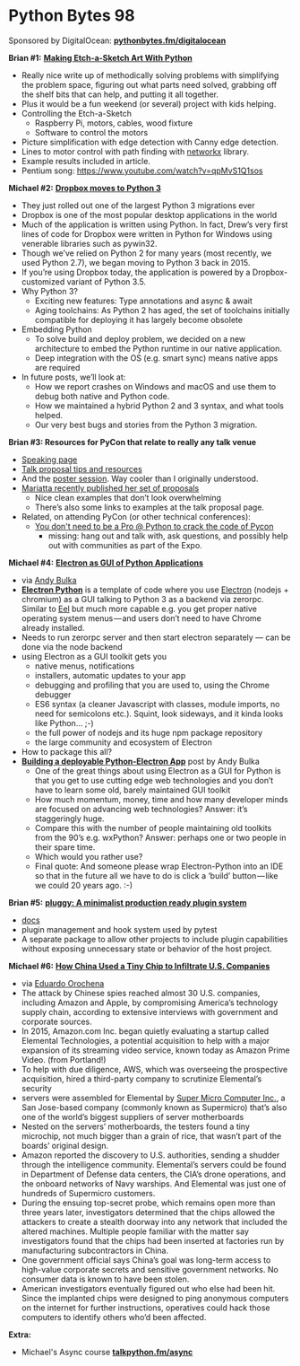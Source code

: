 # Python Bytes 98
Sponsored by DigitalOcean: [**pythonbytes.fm/digitalocean**](https://pythonbytes.fm/digitalocean)

**Brian #1:** [**Making Etch-a-Sketch Art With Python**](http://sunnybala.com/2018/09/10/python-etch-a-sketch.html)

- Really nice write up of methodically solving problems with simplifying the problem space, figuring out what parts need solved, grabbing off the shelf bits that can help, and putting it all together. 
- Plus it would be a fun weekend (or several) project with kids helping.
- Controlling the Etch-a-Sketch
	- Raspberry Pi, motors, cables, wood fixture
	- Software to control the motors
- Picture simplification with edge detection with Canny edge detection.
- Lines to motor control with path finding with [networkx](https://networkx.github.io/) library.
- Example results included in article.
- Pentium song: https://www.youtube.com/watch?v=qpMvS1Q1sos

**Michael #2:** [**Dropbox moves to Python 3**](https://blogs.dropbox.com/tech/2018/09/how-we-rolled-out-one-of-the-largest-python-3-migrations-ever/)

- They just rolled out one of the largest Python 3 migrations ever
- Dropbox is one of the most popular desktop applications in the world
- Much of the application is written using Python. In fact, Drew’s very first lines of code for Dropbox were written in Python for Windows using venerable libraries such as pywin32.
- Though we’ve relied on Python 2 for many years (most recently, we used Python 2.7), we began moving to Python 3 back in 2015.
- If you’re using Dropbox today, the application is powered by a Dropbox-customized variant of Python 3.5. 
- Why Python 3?
	- Exciting new features: Type annotations and async & await
	- Aging toolchains: As Python 2 has aged, the set of toolchains initially compatible for deploying it has largely become obsolete
- Embedding Python
	- To solve build and deploy problem, we decided on a new architecture to embed the Python runtime in our native application.
	- Deep integration with the OS (e.g. smart sync) means native apps are required
- In future posts, we’ll look at:
	- How we report crashes on Windows and macOS and use them to debug both native and Python code.
	- How we maintained a hybrid Python 2 and 3 syntax, and what tools helped.
	- Our very best bugs and stories from the Python 3 migration.

**Brian #3: Resources for PyCon that relate to really any talk venue**

- [Speaking page](https://us.pycon.org/2019/speaking/)
- [Talk proposal tips and resources](https://us.pycon.org/2019/speaking/talks/)
- And the [poster session](https://us.pycon.org/2019/speaking/posters/). Way cooler than I originally understood.
- [Mariatta recently published her set of proposals](https://talk-talk-talk.readthedocs.io/en/latest/)
	- Nice clean examples that don’t look overwhelming
	- There’s also some links to examples at the talk proposal page.
- Related, on attending PyCon (or other technical conferences):
	- [You don't need to be a Pro @ Python to crack the code of Pycon](https://pybit.es/howto-crack-pycon.html)
		- missing: hang out and talk with, ask questions, and possibly help out with communities as part of the Expo.

**Michael #4:** [**Electron as GUI of Python Applications**](https://github.com/fyears/electron-python-example)

- via [Andy Bulka](http://www.andypatterns.com/)
- [**Electron Python**](https://github.com/fyears/electron-python-example) is a template of code where you use [Electron](https://electronjs.org/) (nodejs + chromium) as a GUI talking to Python 3 as a backend via zerorpc. Similar to [Eel](https://github.com/ChrisKnott/Eel) but much more capable e.g. you get proper native operating system menus — and users don’t need to have Chrome already installed.
- Needs to run zerorpc server and then start electron separately — can be done via the node backend
- using Electron as a GUI toolkit gets you
	- native menus, notifications
	- installers, automatic updates to your app
	- debugging and profiling that you are used to, using the Chrome debugger
	- ES6 syntax (a cleaner Javascript with classes, module imports, no need for semicolons etc.). Squint, look sideways, and it kinda looks like Python… ;-)
	- the full power of nodejs and its huge npm package repository
	- the large community and ecosystem of Electron
- How to package this all?
- [**Building a deployable Python-Electron App**](https://medium.com/@abulka/electron-python-4e8c807bfa5e) post by Andy Bulka
	- One of the great things about using Electron as a GUI for Python is that you get to use cutting edge web technologies and you don’t have to learn some old, barely maintained GUI toolkit
	- How much momentum, money, time and how many developer minds are focused on advancing web technologies? Answer: it’s staggeringly huge. 
	- Compare this with the number of people maintaining old toolkits from the 90’s e.g. wxPython? Answer: perhaps one or two people in their spare time. 
	- Which would you rather use?
	- Final quote: And someone please wrap Electron-Python into an IDE so that in the future all we have to do is click a ‘build’ button — like we could 20 years ago. :-)

**Brian #5:** [**pluggy: A minimalist production ready plugin system**](https://github.com/pytest-dev/pluggy) 

- [docs](https://pluggy.readthedocs.io/en/latest/)
- plugin management and hook system used by pytest
- A separate package to allow other projects to include plugin capabilities without exposing unnecessary state or behavior of the host project.

**Michael #6:** [**How China Used a Tiny Chip to Infiltrate U.S. Companies**](https://www.bloomberg.com/news/features/2018-10-04/the-big-hack-how-china-used-a-tiny-chip-to-infiltrate-america-s-top-companies)

- via [Eduardo Orochena](https://twitter.com/EduardoOrochena/status/1047785560004341760)
- The attack by Chinese spies reached almost 30 U.S. companies, including Amazon and Apple, by compromising America’s technology supply chain, according to extensive interviews with government and corporate sources.
- In 2015, Amazon.com Inc. began quietly evaluating a startup called Elemental Technologies, a potential acquisition to help with a major expansion of its streaming video service, known today as Amazon Prime Video. (from Portland!)
- To help with due diligence, AWS, which was overseeing the prospective acquisition, hired a third-party company to scrutinize Elemental’s security
- servers were assembled for Elemental by [Super Micro Computer Inc.](https://www.bloomberg.com/quote/SMCI:US), a San Jose-based company (commonly known as Supermicro) that’s also one of the world’s biggest suppliers of server motherboards
- Nested on the servers’ motherboards, the testers found a tiny microchip, not much bigger than a grain of rice, that wasn’t part of the boards’ original design.
- Amazon reported the discovery to U.S. authorities, sending a shudder through the intelligence community. Elemental’s servers could be found in Department of Defense data centers, the CIA’s drone operations, and the onboard networks of Navy warships. And Elemental was just one of hundreds of Supermicro customers.
- During the ensuing top-secret probe, which remains open more than three years later, investigators determined that the chips allowed the attackers to create a stealth doorway into any network that included the altered machines. Multiple people familiar with the matter say investigators found that the chips had been inserted at factories run by manufacturing subcontractors in China.
- One government official says China’s goal was long-term access to high-value corporate secrets and sensitive government networks. No consumer data is known to have been stolen.
- American investigators eventually figured out who else had been hit. Since the implanted chips were designed to ping anonymous computers on the internet for further instructions, operatives could hack those computers to identify others who’d been affected.

**Extra:** 

- Michael's Async course [**talkpython.fm/async**](https://talkpython.fm/async) 

